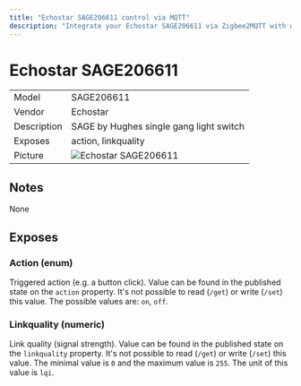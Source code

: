 ```yaml
---
title: "Echostar SAGE206611 control via MQTT"
description: "Integrate your Echostar SAGE206611 via Zigbee2MQTT with whatever smart home infrastructure you are using without the vendors bridge or gateway."
---
```


<!-- !!!! -->
<!-- ATTENTION: This file is auto-generated through docgen! -->
<!-- You can only edit the "## Notes"-Section. -->
<!-- !!!! -->

# Echostar SAGE206611

|     |     |
|-----|-----|
| Model | SAGE206611  |
| Vendor  | Echostar  |
| Description | SAGE by Hughes single gang light switch |
| Exposes | action, linkquality |
| Picture | ![Echostar SAGE206611](https://psi-4ward.github.io/zigbee2mqtt-docs/images/devices/SAGE206611.jpg) |


## Notes

None



## Exposes

### Action (enum)
Triggered action (e.g. a button click).
Value can be found in the published state on the `action` property.
It's not possible to read (`/get`) or write (`/set`) this value.
The possible values are: `on`, `off`.

### Linkquality (numeric)
Link quality (signal strength).
Value can be found in the published state on the `linkquality` property.
It's not possible to read (`/get`) or write (`/set`) this value.
The minimal value is `0` and the maximum value is `255`.
The unit of this value is `lqi`.

